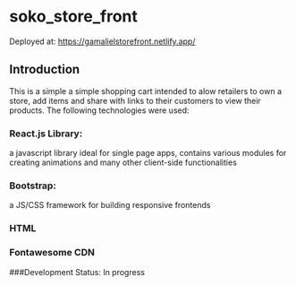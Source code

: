 # soko_store_front
Deployed at: https://gamalielstorefront.netlify.app/
## Introduction
This is a simple a simple shopping cart intended to alow retailers to own a store, add items and share with links to their customers to view their products.
The following technologies were used:
### React.js Library:
a javascript library ideal for single page apps, contains various modules for creating animations and many other client-side functionalities
### Bootstrap:
a JS/CSS framework for building responsive frontends
### HTML
### Fontawesome CDN
###Development Status:
In progress
